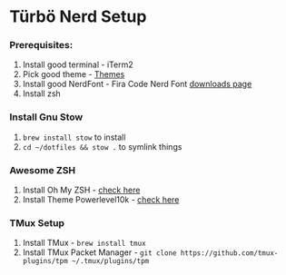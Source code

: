Türbö Nerd Setup
================

### Prerequisites:

1. Install good terminal - iTerm2
1. Pick good theme - [Themes](https://iterm2colorschemes.com/)
1. Install good NerdFont - Fira Code Nerd Font [downloads page](https://www.nerdfonts.com/font-downloads)
1. Install zsh

### Install Gnu Stow

1. `brew install stow` to install
1. `cd ~/dotfiles && stow .` to symlink things


### Awesome ZSH

1. Install Oh My ZSH - [check here](https://ohmyz.sh/#install)
1. Install Theme Powerlevel10k - [check here](https://github.com/romkatv/powerlevel10k)


### TMux Setup

1. Install TMux - `brew install tmux`
1. Install TMux Packet Manager - `git clone https://github.com/tmux-plugins/tpm ~/.tmux/plugins/tpm`


